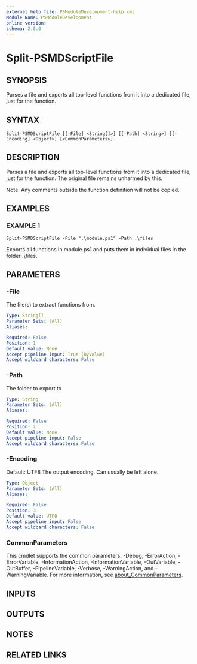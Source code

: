 ```yaml
---
external help file: PSModuleDevelopment-help.xml
Module Name: PSModuleDevelopment
online version:
schema: 2.0.0
---
```


# Split-PSMDScriptFile

## SYNOPSIS
Parses a file and exports all top-level functions from it into a dedicated file, just for the function.

## SYNTAX

```
Split-PSMDScriptFile [[-File] <String[]>] [[-Path] <String>] [[-Encoding] <Object>] [<CommonParameters>]
```

## DESCRIPTION
Parses a file and exports all top-level functions from it into a dedicated file, just for the function.
The original file remains unharmed by this.

Note: Any comments outside the function definition will not be copied.

## EXAMPLES

### EXAMPLE 1
```
Split-PSMDScriptFile -File ".\module.ps1" -Path .\files
```

Exports all functions in module.ps1 and puts them in individual files in the folder .\files.

## PARAMETERS

### -File
The file(s) to extract functions from.

```yaml
Type: String[]
Parameter Sets: (All)
Aliases:

Required: False
Position: 1
Default value: None
Accept pipeline input: True (ByValue)
Accept wildcard characters: False
```

### -Path
The folder to export to

```yaml
Type: String
Parameter Sets: (All)
Aliases:

Required: False
Position: 2
Default value: None
Accept pipeline input: False
Accept wildcard characters: False
```

### -Encoding
Default: UTF8
The output encoding.
Can usually be left alone.

```yaml
Type: Object
Parameter Sets: (All)
Aliases:

Required: False
Position: 3
Default value: UTF8
Accept pipeline input: False
Accept wildcard characters: False
```

### CommonParameters
This cmdlet supports the common parameters: -Debug, -ErrorAction, -ErrorVariable, -InformationAction, -InformationVariable, -OutVariable, -OutBuffer, -PipelineVariable, -Verbose, -WarningAction, and -WarningVariable. For more information, see [about_CommonParameters](http://go.microsoft.com/fwlink/?LinkID=113216).

## INPUTS

## OUTPUTS

## NOTES

## RELATED LINKS

